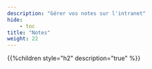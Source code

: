 ```yaml
---
description: "Gérer vos notes sur l'intranet"
hide:
    - toc
title: "Notes"
weight: 22
---
```


{{%children style="h2" description="true" %}}
